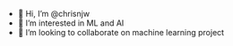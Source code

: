 - 👋 Hi, I’m @chrisnjw
- 👀 I’m interested in ML and AI
- 💞️ I’m looking to collaborate on machine learning project


<!---
chrisnjw/chrisnjw is a ✨ special ✨ repository because its `README.md` (this file) appears on your GitHub profile.
You can click the Preview link to take a look at your changes.
--->
